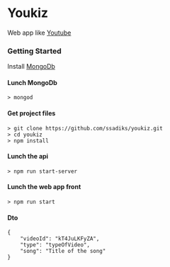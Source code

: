 # Youkiz

Web app like [Youtube](youtube.com)

### Getting Started

Install [MongoDb](https://docs.mongodb.com/manual/administration/install-community/)

#### Lunch MongoDb

```
> mongod
```

#### Get project files

```
> git clone https://github.com/ssadiks/youkiz.git
> cd youkiz
> npm install
```

#### Lunch the api

```
> npm run start-server
```

#### Lunch the web app front

```
> npm run start
```

#### Dto

```
{
	"videoId": "kT4JuLKFyZA",
	"type": "typeOfVideo",
	"song": "Title of the song"
}
```